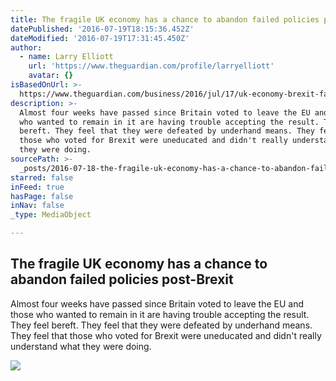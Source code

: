```yaml
---
title: The fragile UK economy has a chance to abandon failed policies post-Brexit
datePublished: '2016-07-19T18:15:36.452Z'
dateModified: '2016-07-19T17:31:45.450Z'
author:
  - name: Larry Elliott
    url: 'https://www.theguardian.com/profile/larryelliott'
    avatar: {}
isBasedOnUrl: >-
  https://www.theguardian.com/business/2016/jul/17/uk-economy-brexit-failed-economic-policies?utm_source=esp&utm_medium=Email&utm_campaign=GU+Today+main+NEW+H+categories&utm_term=182142&subid=18684279&CMP=EMCNEWEML6619I2
description: >-
  Almost four weeks have passed since Britain voted to leave the EU and those
  who wanted to remain in it are having trouble accepting the result. They feel
  bereft. They feel that they were defeated by underhand means. They feel that
  those who voted for Brexit were uneducated and didn't really understand what
  they were doing.
sourcePath: >-
  _posts/2016-07-18-the-fragile-uk-economy-has-a-chance-to-abandon-failed-polici.md
starred: false
inFeed: true
hasPage: false
inNav: false
_type: MediaObject

---
```

<article style=""><h1>The fragile UK economy has a chance to abandon failed policies post-Brexit</h1><p>Almost four weeks have passed since Britain voted to leave the EU and those who wanted to remain in it are having trouble accepting the result. They feel bereft. They feel that they were defeated by underhand means. They feel that those who voted for Brexit were uneducated and didn't really understand what they were doing.</p><img src="https://i.guim.co.uk/img/media/1e3d2c195af99b2e54fcde440542a50e996dbbb8/0_373_3000_1800/3000.jpg?w=1200&amp;h=630&amp;q=55&amp;auto=format&amp;usm=12&amp;fit=crop&amp;bm=normal&amp;ba=bottom%2Cleft&amp;blend64=aHR0cHM6Ly91cGxvYWRzLmd1aW0uY28udWsvMjAxNi8wNS8yNS9vdmVybGF5LWxvZ28tMTIwMC05MF9vcHQucG5n&amp;s=3f265b6ff56ebad135e964b036045fa8" /></article>
